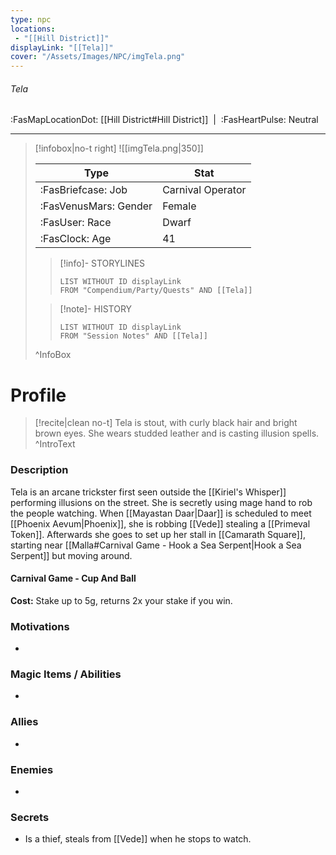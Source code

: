 ```yaml
---
type: npc
locations:
 - "[[Hill District]]"
displayLink: "[[Tela]]"
cover: "/Assets/Images/NPC/imgTela.png"
---
```

###### Tela
<span class="sub2">:FasMapLocationDot: [[Hill District#Hill District]]&nbsp;&nbsp;|&nbsp;&nbsp;:FasHeartPulse: Neutral </span>
___

> [!infobox|no-t right]
> ![[imgTela.png|350]]
>
> | Type | Stat |
> | ---- | ---- |
> | :FasBriefcase: Job | Carnival Operator |
> | :FasVenusMars: Gender | Female |
> | :FasUser: Race | Dwarf |
> | :FasClock: Age | 41 |
>
>> [!info]- STORYLINES
>>```dataview
>>LIST WITHOUT ID displayLink
>>FROM "Compendium/Party/Quests" AND [[Tela]]
>
>>[!note]- HISTORY
>>```dataview
>>LIST WITHOUT ID displayLink
>>FROM "Session Notes" AND [[Tela]]
>
>^InfoBox

# Profile

> [!recite|clean no-t]
>	Tela is stout, with curly black hair and bright brown eyes. She wears studded leather and is casting illusion spells.
>^IntroText

### Description
Tela is an arcane trickster first seen outside the [[Kiriel's Whisper]] performing illusions on the street. She is secretly using mage hand to rob the people watching. When [[Mayastan Daar|Daar]] is scheduled to meet [[Phoenix Aevum|Phoenix]], she is robbing [[Vede]] stealing a [[Primeval Token]]. Afterwards she goes to set up her stall in [[Camarath Square]], starting near [[Malla#Carnival Game - Hook a Sea Serpent|Hook a Sea Serpent]] but moving around.

#### Carnival Game - Cup And Ball

**Cost:** Stake up to 5g, returns 2x your stake if you win.

### Motivations
- 

### Magic Items / Abilities
- 

### Allies
- 

### Enemies
- 

### Secrets
- Is a thief, steals from [[Vede]] when he stops to watch.

